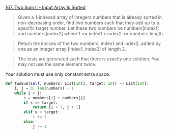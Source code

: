 [167. Two Sum II - Input Array Is Sorted](https://leetcode.com/problems/two-sum-ii-input-array-is-sorted)

> Given a 1-indexed array of integers numbers that is already sorted in non-decreasing order, find two numbers such that they add up to a specific target number. Let these two numbers be numbers[index1] and numbers[index2] where 1 <= index1 < index2 <= numbers.length.

> Return the indices of the two numbers, index1 and index2, added by one as an integer array [index1, index2] of length 2.

> The tests are generated such that there is exactly one solution. You may not use the same element twice.

Your solution must use only constant extra space.

```python
def twoSum(self, numbers: List[int], target: int) -> List[int]:
    i, j = 0, len(numbers) - 1
    while i < j:
        s = numbers[i] + numbers[j]
        if s == target:
            return [i + 1, j + 1]
        elif s < target:
            i += 1
        else:
            j -= 1
```